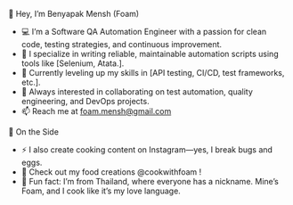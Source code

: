 👋 Hey, I’m Benyapak Mensh (Foam)
- 💻 I’m a Software QA Automation Engineer with a passion for clean code, testing strategies, and continuous improvement.
- 🧪 I specialize in writing reliable, maintainable automation scripts using tools like [Selenium, Atata.].
- 🌱 Currently leveling up my skills in [API testing, CI/CD, test frameworks, etc.].
- 👀 Always interested in collaborating on test automation, quality engineering, and DevOps projects.
- 📫 Reach me at foam.mensh@gmail.com

🍳 On the Side
- ⚡ I also create cooking content on Instagram—yes, I break bugs and eggs.
- 🎥 Check out my food creations @cookwithfoam !
- 🥄 Fun fact: I’m from Thailand, where everyone has a nickname. Mine’s Foam, and I cook like it’s my love language.

<!---
bmensh821/bmensh821 is a ✨ special ✨ repository because its `README.md` (this file) appears on your GitHub profile.
You can click the Preview link to take a look at your changes.
--->
